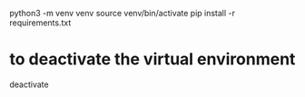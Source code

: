 python3 -m venv venv
source venv/bin/activate
pip install -r requirements.txt
# to deactivate the virtual environment
deactivate
